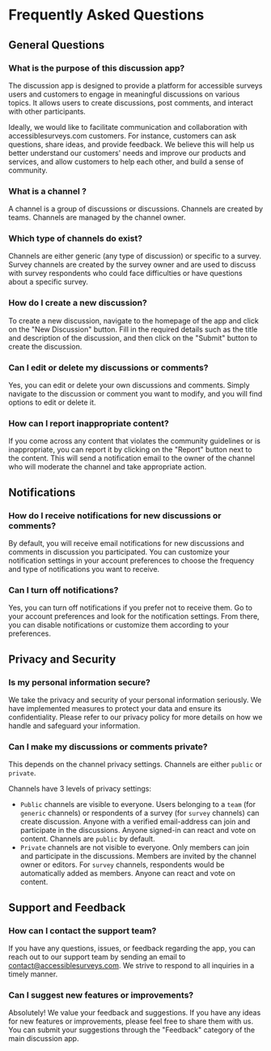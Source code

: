 # Frequently Asked Questions

## General Questions

### What is the purpose of this discussion app?

The discussion app is designed to provide a platform for accessible surveys users  and customers to engage in meaningful discussions on various topics. It allows users to create discussions, post comments, and interact with other participants.

Ideally, we would like to facilitate communication and collaboration with accessiblesurveys.com customers. For instance, customers can ask questions, share ideas, and provide feedback. We believe this will help us better understand our customers' needs and improve our products and services, and allow customers to help each other, and build a sense of community.

### What is a channel ?

A channel is a group of discussions or discussions. Channels are created by teams. Channels are managed by the channel owner.

### Which type of channels do exist?

Channels are either generic (any type of discussion) or specific to a survey. Survey channels are created by the survey owner and are used to discuss with survey respondents who could face difficulties or have questions about a specific survey.

### How do I create a new discussion?

To create a new discussion, navigate to the homepage of the app and click on the "New Discussion" button. Fill in the required details such as the title and description of the discussion, and then click on the "Submit" button to create the discussion.

### Can I edit or delete my discussions or comments?

Yes, you can edit or delete your own discussions and comments. Simply navigate to the discussion or comment you want to modify, and you will find options to edit or delete it.

### How can I report inappropriate content?

If you come across any content that violates the community guidelines or is inappropriate, you can report it by clicking on the "Report" button next to the content. This will send a notification email to the owner of the channel who will moderate the channel and take appropriate action.

## Notifications

### How do I receive notifications for new discussions or comments?

By default, you will receive email notifications for new discussions and comments in discussion you participated. You can customize your notification settings in your account preferences to choose the frequency and type of notifications you want to receive.

### Can I turn off notifications?

Yes, you can turn off notifications if you prefer not to receive them. Go to your account preferences and look for the notification settings. From there, you can disable notifications or customize them according to your preferences.

## Privacy and Security

### Is my personal information secure?

We take the privacy and security of your personal information seriously. We have implemented measures to protect your data and ensure its confidentiality. Please refer to our privacy policy for more details on how we handle and safeguard your information.

### Can I make my discussions or comments private?

This depends on the channel privacy settings. Channels are either `public` or `private`.

Channels have 3 levels of privacy settings:
- `Public` channels are visible to everyone. Users belonging to a `team` (for `generic` channels) or respondents of a survey (for `survey` channels) can create discussion. Anyone with a verified email-address can join and participate in the discussions. Anyone signed-in can react and vote on content. Channels are `public` by default.
- `Private` channels are not visible to everyone. Only members can join and participate in the discussions. Members are invited by the channel owner or editors. For `survey` channels, respondents would be  automatically added as members.  Anyone can react and vote on content.
<!-- - `Secret` channels are not visible to everyone. Only members can join and participate in the discussions. Members are invited by the channel owner or editors. 
Only members can react and vote on content. -->

## Support and Feedback

### How can I contact the support team?

If you have any questions, issues, or feedback regarding the app, you can reach out to our support team by sending an email to contact@accessiblesurveys.com. We strive to respond to all inquiries in a timely manner.

### Can I suggest new features or improvements?

Absolutely! We value your feedback and suggestions. If you have any ideas for new features or improvements, please feel free to share them with us. You can submit your suggestions through the "Feedback" category of the main discussion app.

